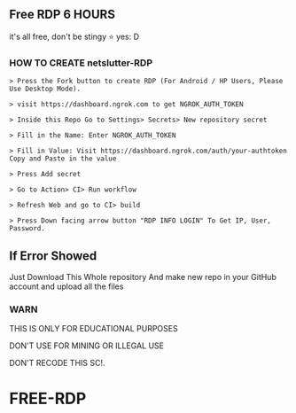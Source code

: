 

## Free RDP 6 HOURS

it's all free, don't be stingy ⭐️ yes: D

### HOW TO CREATE netslutter-RDP
```
> Press the Fork button to create RDP (For Android / HP Users, Please Use Desktop Mode).

> visit https://dashboard.ngrok.com to get NGROK_AUTH_TOKEN

> Inside this Repo Go to Settings> Secrets> New repository secret

> Fill in the Name: Enter NGROK_AUTH_TOKEN

> Fill in Value: Visit https://dashboard.ngrok.com/auth/your-authtoken Copy and Paste in the value

> Press Add secret 

> Go to Action> CI> Run workflow

> Refresh Web and go to CI> build

> Press Down facing arrow button "RDP INFO LOGIN" To Get IP, User, Password.
```
## If Error Showed

Just Download This Whole repository And make new repo in your GitHub account and upload all the files
### WARN

THIS IS ONLY FOR EDUCATIONAL PURPOSES

DON'T USE FOR MINING OR ILLEGAL USE

DON'T RECODE THIS SC!.
# FREE-RDP
